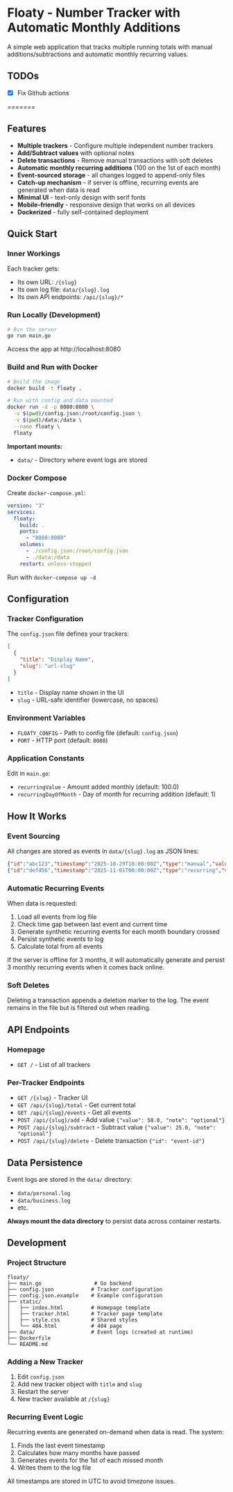 # Floaty - Number Tracker with Automatic Monthly Additions

A simple web application that tracks multiple running totals with manual additions/subtractions and automatic monthly recurring values.

## TODOs

- [x] Fix Github actions

=======

## Features

- **Multiple trackers** - Configure multiple independent number trackers
- **Add/Subtract values** with optional notes
- **Delete transactions** - Remove manual transactions with soft deletes
- **Automatic monthly recurring additions** (100 on the 1st of each month)
- **Event-sourced storage** - all changes logged to append-only files
- **Catch-up mechanism** - if server is offline, recurring events are generated when data is read
- **Minimal UI** - text-only design with serif fonts
- **Mobile-friendly** - responsive design that works on all devices
- **Dockerized** - fully self-contained deployment

## Quick Start

### Inner Workings

Each tracker gets:

- Its own URL: `/{slug}`
- Its own log file: `data/{slug}.log`
- Its own API endpoints: `/api/{slug}/*`

### Run Locally (Development)

```bash
# Run the server
go run main.go
```

Access the app at http://localhost:8080

### Build and Run with Docker

```bash
# Build the image
docker build -t floaty .

# Run with config and data mounted
docker run -d -p 8080:8080 \
  -v $(pwd)/config.json:/root/config.json \
  -v $(pwd)/data:/data \
  --name floaty \
  floaty
```

**Important mounts:**

- `data/` - Directory where event logs are stored

### Docker Compose

Create `docker-compose.yml`:

```yaml
version: "3"
services:
  floaty:
    build: .
    ports:
      - "8080:8080"
    volumes:
      - ./config.json:/root/config.json
      - ./data:/data
    restart: unless-stopped
```

Run with `docker-compose up -d`

## Configuration

### Tracker Configuration

The `config.json` file defines your trackers:

```json
[
  {
    "title": "Display Name",
    "slug": "url-slug"
  }
]
```

- `title` - Display name shown in the UI
- `slug` - URL-safe identifier (lowercase, no spaces)

### Environment Variables

- `FLOATY_CONFIG` - Path to config file (default: `config.json`)
- `PORT` - HTTP port (default: `8080`)

### Application Constants

Edit in `main.go`:

- `recurringValue` - Amount added monthly (default: 100.0)
- `recurringDayOfMonth` - Day of month for recurring addition (default: 1)

## How It Works

### Event Sourcing

All changes are stored as events in `data/{slug}.log` as JSON lines:

```json
{"id":"abc123","timestamp":"2025-10-29T10:00:00Z","type":"manual","value":50.0,"note":"Initial deposit"}
{"id":"def456","timestamp":"2025-11-01T00:00:00Z","type":"recurring","value":100.0,"note":"Monthly recurring addition"}
```

### Automatic Recurring Events

When data is requested:

1. Load all events from log file
2. Check time gap between last event and current time
3. Generate synthetic recurring events for each month boundary crossed
4. Persist synthetic events to log
5. Calculate total from all events

If the server is offline for 3 months, it will automatically generate and persist 3 monthly recurring events when it comes back online.

### Soft Deletes

Deleting a transaction appends a deletion marker to the log. The event remains in the file but is filtered out when reading.

## API Endpoints

### Homepage

- `GET /` - List of all trackers

### Per-Tracker Endpoints

- `GET /{slug}` - Tracker UI
- `GET /api/{slug}/total` - Get current total
- `GET /api/{slug}/events` - Get all events
- `POST /api/{slug}/add` - Add value `{"value": 50.0, "note": "optional"}`
- `POST /api/{slug}/subtract` - Subtract value `{"value": 25.0, "note": "optional"}`
- `POST /api/{slug}/delete` - Delete transaction `{"id": "event-id"}`

## Data Persistence

Event logs are stored in the `data/` directory:

- `data/personal.log`
- `data/business.log`
- etc.

**Always mount the data directory** to persist data across container restarts.

## Development

### Project Structure

```
floaty/
├── main.go                 # Go backend
├── config.json            # Tracker configuration
├── config.json.example    # Example configuration
├── static/
│   ├── index.html         # Homepage template
│   ├── tracker.html       # Tracker page template
│   ├── style.css          # Shared styles
│   └── 404.html           # 404 page
├── data/                  # Event logs (created at runtime)
├── Dockerfile
└── README.md
```

### Adding a New Tracker

1. Edit `config.json`
2. Add new tracker object with `title` and `slug`
3. Restart the server
4. New tracker available at `/{slug}`

### Recurring Event Logic

Recurring events are generated on-demand when data is read. The system:

1. Finds the last event timestamp
2. Calculates how many months have passed
3. Generates events for the 1st of each missed month
4. Writes them to the log file

All timestamps are stored in UTC to avoid timezone issues.
